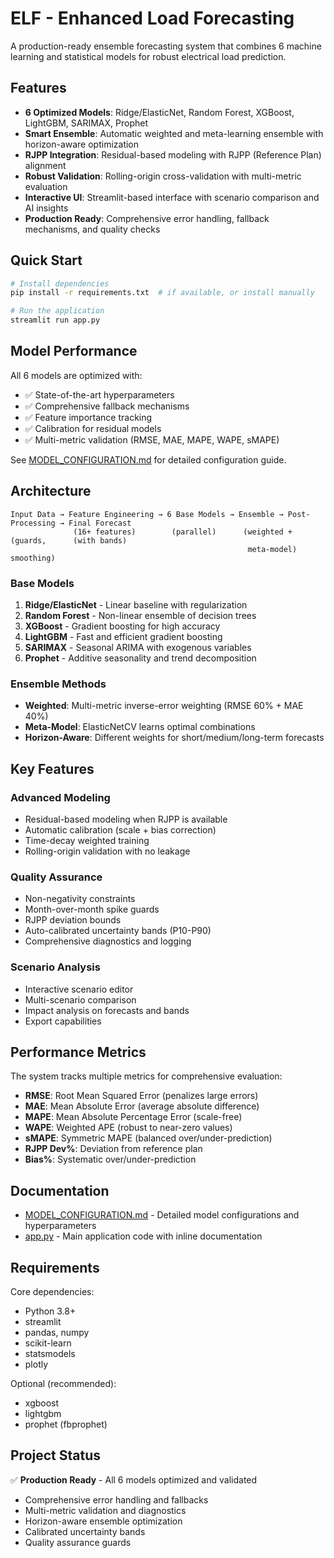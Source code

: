 # ELF - Enhanced Load Forecasting

A production-ready ensemble forecasting system that combines 6 machine learning and statistical models for robust electrical load prediction.

## Features

- **6 Optimized Models**: Ridge/ElasticNet, Random Forest, XGBoost, LightGBM, SARIMAX, Prophet
- **Smart Ensemble**: Automatic weighted and meta-learning ensemble with horizon-aware optimization
- **RJPP Integration**: Residual-based modeling with RJPP (Reference Plan) alignment
- **Robust Validation**: Rolling-origin cross-validation with multi-metric evaluation
- **Interactive UI**: Streamlit-based interface with scenario comparison and AI insights
- **Production Ready**: Comprehensive error handling, fallback mechanisms, and quality checks

## Quick Start

```bash
# Install dependencies
pip install -r requirements.txt  # if available, or install manually

# Run the application
streamlit run app.py
```

## Model Performance

All 6 models are optimized with:
- ✅ State-of-the-art hyperparameters
- ✅ Comprehensive fallback mechanisms
- ✅ Feature importance tracking
- ✅ Calibration for residual models
- ✅ Multi-metric validation (RMSE, MAE, MAPE, WAPE, sMAPE)

See [MODEL_CONFIGURATION.md](MODEL_CONFIGURATION.md) for detailed configuration guide.

## Architecture

```
Input Data → Feature Engineering → 6 Base Models → Ensemble → Post-Processing → Final Forecast
              (16+ features)        (parallel)      (weighted +     (guards,      (with bands)
                                                     meta-model)     smoothing)
```

### Base Models
1. **Ridge/ElasticNet** - Linear baseline with regularization
2. **Random Forest** - Non-linear ensemble of decision trees
3. **XGBoost** - Gradient boosting for high accuracy
4. **LightGBM** - Fast and efficient gradient boosting
5. **SARIMAX** - Seasonal ARIMA with exogenous variables
6. **Prophet** - Additive seasonality and trend decomposition

### Ensemble Methods
- **Weighted**: Multi-metric inverse-error weighting (RMSE 60% + MAE 40%)
- **Meta-Model**: ElasticNetCV learns optimal combinations
- **Horizon-Aware**: Different weights for short/medium/long-term forecasts

## Key Features

### Advanced Modeling
- Residual-based modeling when RJPP is available
- Automatic calibration (scale + bias correction)
- Time-decay weighted training
- Rolling-origin validation with no leakage

### Quality Assurance
- Non-negativity constraints
- Month-over-month spike guards
- RJPP deviation bounds
- Auto-calibrated uncertainty bands (P10-P90)
- Comprehensive diagnostics and logging

### Scenario Analysis
- Interactive scenario editor
- Multi-scenario comparison
- Impact analysis on forecasts and bands
- Export capabilities

## Performance Metrics

The system tracks multiple metrics for comprehensive evaluation:

- **RMSE**: Root Mean Squared Error (penalizes large errors)
- **MAE**: Mean Absolute Error (average absolute difference)
- **MAPE**: Mean Absolute Percentage Error (scale-free)
- **WAPE**: Weighted APE (robust to near-zero values)
- **sMAPE**: Symmetric MAPE (balanced over/under-prediction)
- **RJPP Dev%**: Deviation from reference plan
- **Bias%**: Systematic over/under-prediction

## Documentation

- [MODEL_CONFIGURATION.md](MODEL_CONFIGURATION.md) - Detailed model configurations and hyperparameters
- [app.py](app.py) - Main application code with inline documentation

## Requirements

Core dependencies:
- Python 3.8+
- streamlit
- pandas, numpy
- scikit-learn
- statsmodels
- plotly

Optional (recommended):
- xgboost
- lightgbm
- prophet (fbprophet)

## Project Status

✅ **Production Ready** - All 6 models optimized and validated
- Comprehensive error handling and fallbacks
- Multi-metric validation and diagnostics
- Horizon-aware ensemble optimization
- Calibrated uncertainty bands
- Quality assurance guards